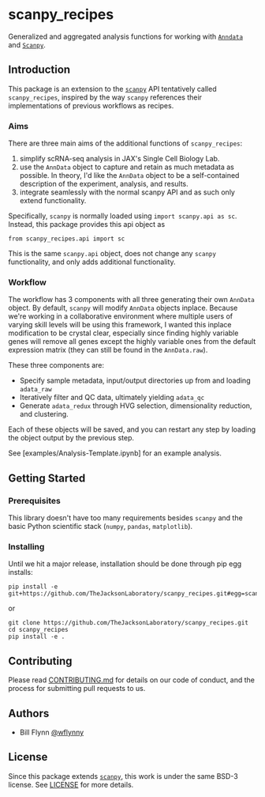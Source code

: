 # scanpy_recipes
Generalized and aggregated analysis functions for working with [`Anndata`][anndata] and
[`Scanpy`][scanpy].

## Introduction

This package is an extension to the [`scanpy`][scanpy] API tentatively called
`scanpy_recipes`, inspired by the way `scanpy` references their implementations of
previous workflows as recipes.

### Aims

There are three main aims of the additional functions of `scanpy_recipes`:

1. simplify scRNA-seq analysis in JAX's Single Cell Biology Lab.
2. use the `AnnData` object to capture and retain as much metadata as possible.  In
   theory, I'd like the `AnnData` object to be a self-contained description of the
   experiment, analysis, and results.
3. integrate seamlessly with the normal scanpy API and as such only extend functionality.

Specifically, `scanpy` is normally loaded using `import scanpy.api as sc`. Instead, this
package provides this api object as
```{python}
from scanpy_recipes.api import sc
```
This is the same `scanpy.api` object, does not change any `scanpy` functionality, and only
adds additional functionality.

### Workflow

The workflow has 3 components with all three generating their own `AnnData` object.  By
default, `scanpy` will modify `AnnData` objects inplace.  Because we're working in a
collaborative environment where multiple users of varying skill levels will be using this
framework, I wanted this inplace modification to be crystal clear, especially since
finding highly variable genes will remove all genes except the highly variable ones from
the default expression matrix (they can still be found in the `AnnData.raw`).

These three components are:

-   Specify sample metadata, input/output directories up from and loading `adata_raw`
-   Iteratively filter and QC data, ultimately yielding `adata_qc`
-   Generate `adata_redux` through HVG selection, dimensionality reduction, and clustering.

Each of these objects will be saved, and you can restart any step by loading the object
output by the previous step.

See [examples/Analysis-Template.ipynb] for an example analysis.

## Getting Started

### Prerequisites

This library doesn't have too many requirements besides `scanpy` and the basic Python
scientific stack (`numpy`, `pandas`, `matplotlib`).

### Installing

Until we hit a major release, installation should be done through pip egg installs:
```{bash}
pip install -e git+https://github.com/TheJacksonLaboratory/scanpy_recipes.git#egg=scanpy_recipes
```
or
```{bash}
git clone https://github.com/TheJacksonLaboratory/scanpy_recipes.git
cd scanpy_recipes
pip install -e .
```

## Contributing

Please read [CONTRIBUTING.md](CONTRIBUTING.md) for details on our code of conduct, and the
process for submitting pull requests to us.

## Authors

-   Bill Flynn [@wflynny][wflynny]

## License

Since this package extends [`scanpy`][scanpy], this work is under the same BSD-3 license.
See [LICENSE](LICENSE) for more details.


[anndata]: github.com/theislab/anndata
[scanpy]: github.com/theislab/scanpy
[wflynny]: github.com/wflynny
